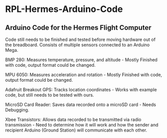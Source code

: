 # RPL-Hermes-Arduino-Code
## Arduino Code for the Hermes Flight Computer
Code still needs to be finished and tested before moving hardware out of the breadboard. Consists of multiple sensors connected to an Arduino Mega. 

BMP 280: Measures temperature, pressure, and altitude - Mostly Finished with code, output format could be changed. 

MPU 6050: Measures acceleration and rotation - Mostly Finished with code, output format could be changed.

Adafruit Breakout GPS: Tracks location coordinates - Works with example code, but still needs to be tested with ours.

MicroSD Card Reader: Saves data recorded onto a microSD card - Needs Debugging.

Xbee Transistors: Allows data recorded to be transmitted via radio transmission - Need to determine how it will work and how the sender and recipient Arduino (Ground Station) will communicate with each other.
